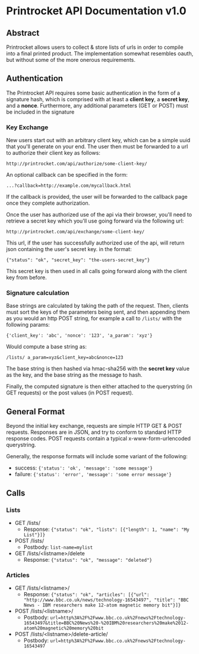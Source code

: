 # Printrocket API Documentation v1.0

## Abstract

Printrocket allows users to collect & store lists of urls in order to compile into a final printed product.  The implementation somewhat resembles oauth, but without some of the more onerous requirements.

## Authentication
The Printrocket API requires some basic authentication in the form of a signature hash, which is comprised with at least a **client key**, a **secret key**, and a **nonce**.  Furthermore, any additional parameters (GET or POST) must be included in the signature

### Key Exchange
New users start out with an arbitrary client key, which can be a simple uuid that you'll generate on your end.  The user then must be forwarded to a url to authorize their client key as follows:

`http://printrocket.com/api/authorize/some-client-key/`

An optional callback can be specified in the form:

`...?callback=http://example.com/mycallback.html`

If the callback is provided, the user will be forwarded to the callback page once they complete authorization.

Once the user has authorized use of the api via their browser, you'll need to retrieve a secret key which you'll use going forward via the following url:

`http://printrocket.com/api/exchange/some-client-key/`

This url, if the user has successfully authorized use of the api, will return json containing the user's secret key. in the format:

`{"status": "ok", "secret_key": "the-users-secret_key"}`

This secret key is then used in all calls going forward along with the client key from before.

### Signature calculation
Base strings are calculated by taking the path of the request.  Then, clients must sort the keys of the parameters being sent, and then appending them as you would an http POST string, for example a call to `/lists/` with the following params:

`{'client_key': 'abc', 'nonce': '123', 'a_param': 'xyz'}` 

Would compute a base string as:

`/lists/ a_param=xyz&client_key=abc&nonce=123`

The base string is then hashed via hmac-sha256 with the **secret key** value as the key, and the base string as the message to hash.

Finally, the computed signature is then either attached to the querystring (in GET requests) or the post values (in POST request).

## General Format

Beyond the initial key exchange, requests are simple HTTP GET & POST requests.  Responses are in JSON, and try to conform to standard HTTP response codes.  POST requests contain a typical x-www-form-urlencoded querystring.

Generally, the response formats will include some variant of the following:

* success: `{'status': 'ok', 'message': 'some message'}`
* failure: `{'status': 'error', 'message': 'some error message'}`

## Calls

### Lists
* GET /lists/
	* Response: `{"status": "ok", "lists": [{"length": 1, "name": "My List"}]}`
* POST /lists/
	* Postbody: `list-name=mylist`
* GET /lists/\<listname\>/delete
	* Response: `{"status": "ok", "message": "deleted"}`

### Articles
* GET /lists/\<listname\>/
	* Response: `{"status": "ok", "articles": [{"url": "http://www.bbc.co.uk/news/technology-16543497", "title": "BBC News - IBM researchers make 12-atom magnetic memory bit"}]}`
* POST /lists/\<listname\>/
	* Postbody: `url=http%3A%2F%2Fwww.bbc.co.uk%2Fnews%2Ftechnology-16543497&title=BBC%20News%20-%20IBM%20researchers%20make%2012-atom%20magnetic%20memory%20bit`
* POST /lists/\<listname\>/delete-article/
	* Postbody: `url=http%3A%2F%2Fwww.bbc.co.uk%2Fnews%2Ftechnology-16543497`
